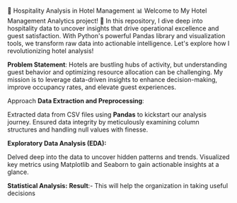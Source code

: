 🏨 Hospitality Analysis in Hotel Management 📊
Welcome to  My Hotel Management Analytics project! 🚀 In this repository, I dive deep into hospitality data to uncover insights that drive operational excellence and guest satisfaction. With Python's powerful Pandas library and visualization tools, we transform raw data into actionable intelligence. Let's explore how I  revolutionizing hotel analysis!

**Problem Statement**:
Hotels are bustling hubs of activity, but understanding guest behavior and optimizing resource allocation can be challenging. My mission is to leverage data-driven insights to enhance decision-making, improve occupancy rates, and elevate guest experiences.

Approach
**Data Extraction and Preprocessing**:

Extracted data from CSV files using **Pandas** to kickstart our analysis journey.
Ensured data integrity by meticulously examining column structures and handling null values with finesse.

**Exploratory Data Analysis (EDA):**

Delved deep into the data to uncover hidden patterns and trends.
Visualized key metrics using Matplotlib and Seaborn to gain actionable insights at a glance.

**Statistical Analysis:**
**Result**:- This will help the  organization in taking useful decisions
